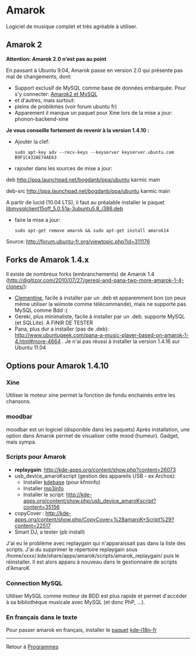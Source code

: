# Amarok

Logiciel de musique complet et très agréable à utiliser.

## Amarok 2

**Attention: Amarok 2.0 n'est pas au point**

En passant à Ubuntu 9.04, Amarok passe en version 2.0 qui présente pas
mal de changements, dont:

- Support exclusif de MySQL comme base de données embarquée. Pour s'y
  connecter: [Amarok2 et MySQL](Amarok2_et_MySQL)
- et d'autres, mais surtout:
- pleins de problèmes (voir forum ubuntu fr)
- Apparement il manque un paquet pour Xine lors de la mise a jour:
  phonon-backend-xine

**Je vous conseille fortement de revenir à la version 1.4.10 :**

- Ajouter la clef:

     `sudo apt-key adv --recv-keys --keyserver keyserver.ubuntu.com B9F1C432AE74AE63`

- rajouter dans les sources de mise a jour:

deb <http://ppa.launchpad.net/bogdanb/ppa/ubuntu> karmic main

deb-src <http://ppa.launchpad.net/bogdanb/ppa/ubuntu> karmic main

A partir de lucid (10.04 LTS), il faut au préalable installer le paquet
[libmysqlclient15off_5.0.51a-3ubuntu5.8_i386.deb](http://fr.archive.ubuntu.com/ubuntu/pool/main/m/mysql-dfsg-5.0/libmysqlclient15off_5.0.51a-3ubuntu5.8_i386.deb)

- faire la mise a jour:

     `sudo apt-get remove amarok && sudo apt-get install amarok14`

Source: <http://forum.ubuntu-fr.org/viewtopic.php?id=311176>

## Forks de Amarok 1.4.x

Il existe de nombreux forks (embranchements) de Amarok 1.4
(http://digitizor.com/2010/07/27/gereqi-and-pana-two-more-amarok-1-4-clones/):

- [Clementine](http://doc.ubuntu-fr.org/clementine), facile à installer par un .deb et apparemment bon (on peux même
  utiliser la wiimote comme télécommande), mais ne supporte pas MySQL
  comme Bdd :(
- Gereki, plus minimaliste, facile à installer par un .deb. supporte
  MySQL (et SQLLite). A FINIR DE TESTER
- Pana, plus dur a installer (pas de .deb):
  <http://www.ubuntugeek.com/pana-a-music-player-based-on-amarok-1-4.html#more-4664>
  . Je n'ai pas réussi à installer la version 1.4.16 sur Ubuntu 11.04

## Options pour Amarok 1.4.10

### Xine

Utiliser le moteur xine permet la fonction de fondu enchainés entre les
chansons.

### moodbar

moodbar est un logiciel (disponible dans les paquets) Après
installation, une option dans Amarok permet de visualiser cette mood
(humeur). Gadget, mais sympa.

### Scripts pour Amarok

- **replaygain**: <http://kde-apps.org/content/show.php?content=26073>
- usb_device_amaroKscript (gestion des appareils USB - ex Archos):
  - Installer [kdebase](apt://kdebase) (pour kfminfo)
  - Installer [mp3info](apt://mp3info)
  - Installer le script:
    <http://kde-apps.org/content/show.php/usb_device_amaroKscript?content=35156>
- copyCover :
  <http://kde-apps.org/content/show.php/CopyCover+%28amaroK+Script%29?content=22517>
- Smart DJ, a tester (pb install)

J'ai eu le problème avec replaygain qui n'apparaissait pas dans la liste
des scripts. J'ai du supprimer le répertoire replaygain sous
/home/xxxx/.kde/share/apps/amarok/scripts/amarok_replaygain/ puis le
réinstaller. Il est alors apparu à nouveau dans le gestionnaire de
scripts d'AmaroK

### Connection MySQL

Utiliser MySQL comme moteur de BDD est plus rapide et permet d'accéder à
sa bibliothèque musicale avec MySQL (et donc PhP, ...).

### En français dans le texte

Pour passer amarok en français, installer le [paquet](Paquet)
[kde-i18n-fr](apt://kde-i18n-fr)

------------------------------------------------------------------------

Retour à [Programmes](Programmes)
